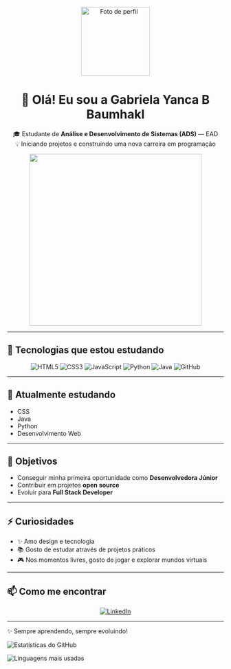 <p align="center">
  <img width="160" src="https://avatars.githubusercontent.com/u/SEU_USER_ID?v=4" alt="Foto de perfil">
</p>

<h1 align="center">👋 Olá! Eu sou a Gabriela Yanca B Baumhakl</h1>

<p align="center">
  🎓 Estudante de <strong>Análise e Desenvolvimento de Sistemas (ADS)</strong> — EAD<br>
  💡 Iniciando projetos e construindo uma nova carreira em programação
</p>

<p align="center">
  <img src="https://media.giphy.com/media/qgQUggAC3Pfv687qPC/giphy.gif" width="400">
</p>

---

## 🚀 Tecnologias que estou estudando
<p align="center">
  <img src="https://img.shields.io/badge/HTML5-E34F26?style=for-the-badge&logo=html5&logoColor=white" alt="HTML5"/>
  <img src="https://img.shields.io/badge/CSS3-1572B6?style=for-the-badge&logo=css3&logoColor=white" alt="CSS3"/>
  <img src="https://img.shields.io/badge/JavaScript-F7DF1E?style=for-the-badge&logo=javascript&logoColor=black" alt="JavaScript"/>
  <img src="https://img.shields.io/badge/Python-3776AB?style=for-the-badge&logo=python&logoColor=white" alt="Python"/>
  <img src="https://img.shields.io/badge/Java-ED8B00?style=for-the-badge&logo=java&logoColor=white" alt="Java"/>
  <img src="https://img.shields.io/badge/GitHub-100000?style=for-the-badge&logo=github&logoColor=white" alt="GitHub"/>
</p>

---

## 🌱 Atualmente estudando
- CSS  
- Java  
- Python  
- Desenvolvimento Web  

---

## 🎯 Objetivos
- Conseguir minha primeira oportunidade como **Desenvolvedora Júnior**  
- Contribuir em projetos **open source**  
- Evoluir para **Full Stack Developer**  

---

## ⚡ Curiosidades
- ✨ Amo design e tecnologia  
- 📚 Gosto de estudar através de projetos práticos  
- 🎮 Nos momentos livres, gosto de jogar e explorar mundos virtuais  

---

## 📫 Como me encontrar
<p align="center">
  <a href="https://www.linkedin.com/in/gabriela-yanca-barros-baumhakl-9883b6151/" target="_blank">
    <img src="https://img.shields.io/badge/LinkedIn-0077B5?style=for-the-badge&logo=linkedin&logoColor=white" alt="LinkedIn"/>
  </a>
</p>

---

✨ Sempre aprendendo, sempre evoluindo!  

![Estatísticas do GitHub](https://github-readme-stats.vercel.app/api?username=GabrielaYancaBBaumhakl&show_icons=true&theme=tokyonight)  

![Linguagens mais usadas](https://github-readme-stats.vercel.app/api/top-langs/?username=GabrielaYancaBBaumhakl&layout=compact&theme=tokyonight)  
